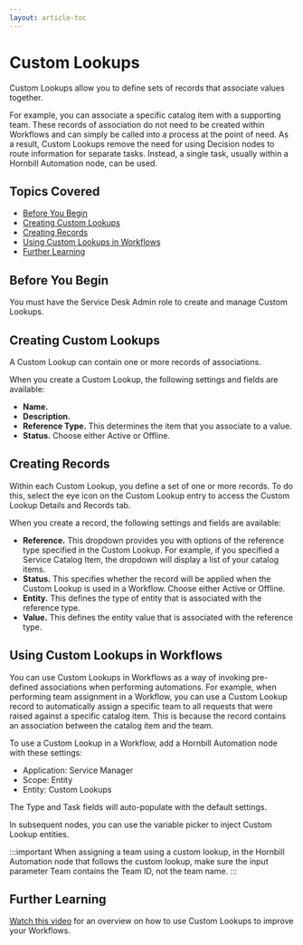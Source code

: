```yaml
---
layout: article-toc
---
```

# Custom Lookups
Custom Lookups allow you to define sets of records that associate values together.  

For example, you can associate a specific catalog item with a supporting team. These records of association do not need to be created within Workflows and can simply be called into a process at the point of need. As a result, Custom Lookups remove the need for using Decision nodes to route information for separate tasks. Instead, a single task, usually within a Hornbill Automation node, can be used.

## Topics Covered
* [Before You Begin](/servicemanager-config/administration/custom-lookups#before-you-begin)
* [Creating Custom Lookups](/servicemanager-config/administration/custom-lookups#creating-custom-lookups)
* [Creating Records](/servicemanager-config/administration/custom-lookups#creating-records)
* [Using Custom Lookups in Workflows](/servicemanager-config/administration/custom-lookups#using-custom-lookups-in-workflows)
* [Further Learning](/servicemanager-config/administration/custom-lookups#further-learning)

## Before You Begin
You must have the Service Desk Admin role to create and manage Custom Lookups.

## Creating Custom Lookups 

A Custom Lookup can contain one or more records of associations.

When you create a Custom Lookup, the following settings and fields are available:
- **Name.**
- **Description.**
- **Reference Type.** This determines the item that you associate to a value.
- **Status.** Choose either Active or Offline.

## Creating Records
Within each Custom Lookup, you define a set of one or more records. To do this, select the eye icon on the Custom Lookup entry to access the Custom Lookup Details and Records tab. 

When you create a record, the following settings and fields are available:
- **Reference.** This dropdown provides you with options of the reference type specified in the Custom Lookup. For example, if you specified a Service Catalog Item, the dropdown will display a list of your catalog items.  
- **Status.** This specifies whether the record will be applied when the Custom Lookup is used in a Workflow. Choose either Active or Offline.
- **Entity.** This defines the type of entity that is associated with the reference type.
- **Value.** This defines the entity value that is associated with the reference type.

## Using Custom Lookups in Workflows
You can use Custom Lookups in Workflows as a way of invoking pre-defined associations when performing automations. For example, when performing team assignment in a Workflow, you can use a Custom Lookup record to automatically assign a specific team to all requests that were raised against a specific catalog item. This is because the record contains an association between the catalog item and the team. 

 
 To use a Custom Lookup in a Workflow, add a Hornbill Automation node with these settings: 

- Application: Service Manager 
- Scope: Entity 
- Entity: Custom Lookups 

The Type and Task fields will auto-populate with the default settings. 

In subsequent nodes, you can use the variable picker to inject Custom Lookup entities.

:::important
When assigning a team using a custom lookup, in the Hornbill Automation node that follows the custom lookup, make sure the input parameter Team contains the Team ID, not the team name.
:::



## Further Learning 

[Watch this video](https://youtu.be/0H3r9eYI3Mg) for an overview on how to use Custom Lookups to improve your Workflows. 